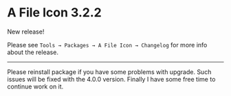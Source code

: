 # A File Icon 3.2.2

New release!

Please see `Tools → Packages → A File Icon → Changelog` for more info about 
the release.

***

Please reinstall package if you have some problems with upgrade.
Such issues will be fixed with the 4.0.0 version.
Finally I have some free time to continue work on it.
